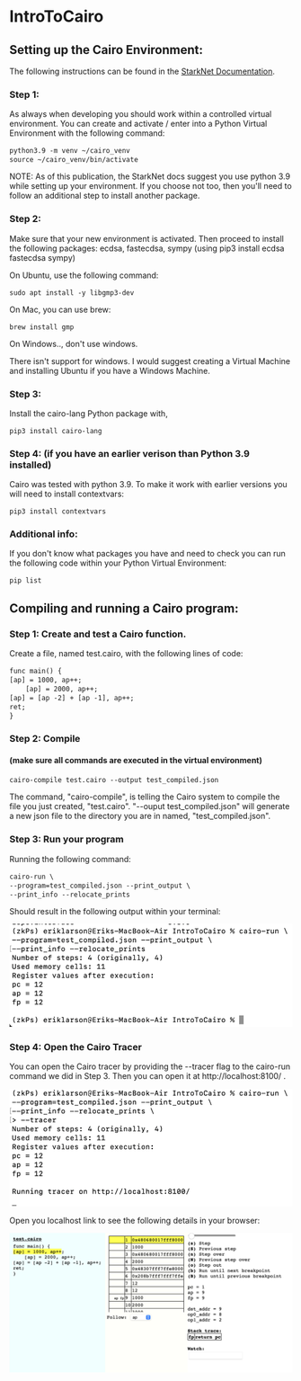 # IntroToCairo

## Setting up the Cairo Environment:
The following instructions can be found in the <a href="https://docs.starknet.io/documentation/getting_started/setting_up_the_environment/">StarkNet Documentation</a>.
<p>

### Step 1:

As always when developing you should work within a controlled virtual environment.  You can create and activate / enter into a Python Virtual Environment with the following command:
~~~
python3.9 -m venv ~/cairo_venv
source ~/cairo_venv/bin/activate
~~~

NOTE: As of this publication, the StarkNet docs suggest you use python 3.9 while setting up your environment.  If you choose not too, then you'll need to follow an additional step to install another package.

### Step 2:

Make sure that your new environment is activated.  Then proceed to install the following packages: ecdsa, fastecdsa, sympy (using pip3 install ecdsa fastecdsa sympy)
</p>
On Ubuntu, use the following command: 

~~~
sudo apt install -y libgmp3-dev
~~~

On Mac, you can use brew:

~~~
brew install gmp
~~~

<p>
On Windows.., don't use windows. 

There isn't support for windows.  I would suggest creating a Virtual Machine and installing Ubuntu if you have a Windows Machine.
</p>

### Step 3:
Install the cairo-lang Python package with, 
~~~
pip3 install cairo-lang
~~~

### Step 4: (if you have an earlier verison than Python 3.9 installed)
Cairo was tested with python 3.9.  To make it work with earlier versions you will need to install contextvars:
~~~
pip3 install contextvars
~~~

### Additional info:
If you don't know what packages you have and need to check you can run the following code within your Python Virtual Environment:
~~~
pip list
~~~

## Compiling and running a Cairo program:
### Step 1:  Create and test a Cairo function.
Create a file, named test.cairo, with the following lines of code:
~~~
func main() {
[ap] = 1000, ap++;
    [ap] = 2000, ap++;
[ap] = [ap -2] + [ap -1], ap++;
ret;
}
~~~

### Step 2:  Compile
#### (make sure all commands are executed in the virtual environment)
~~~
cairo-compile test.cairo --output test_compiled.json
~~~

The command, "cairo-compile", is telling the Cairo system to compile the file you just created, "test.cairo".
"--ouput test_compiled.json" will generate a new json file to the directory you are in named, "test_compiled.json".

### Step 3: Run your program
Running the following command:
~~~
cairo-run \
--program=test_compiled.json --print_output \
--print_info --relocate_prints
~~~

Should result in the following output within your terminal:

![Running the test.cairo program](./Images/Screenshot%202023-02-23%20at%206.06.13%20PM.png)

### Step 4: Open the Cairo Tracer
You can open the Cairo tracer by providing the --tracer flag to the cairo-run command we did in Step 3.  Then you can open it at http://localhost:8100/ .

![Running test.cairo program with tracer](./Images/Cairo-run_with_tracer.png)

Open you localhost link to see the following details in your browser:

![localhost-browser_showing_tracer_details](./Images/tracer_on_localhost-browser.png)




